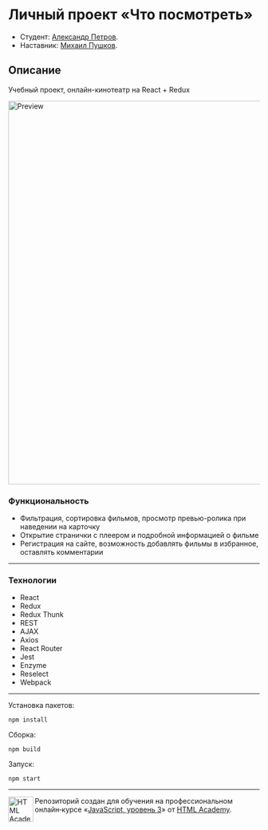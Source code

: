 # Личный проект «Что посмотреть»

* Студент: [Александр Петров](https://up.htmlacademy.ru/react/4/user/345769).
* Наставник: [Михаил Пушков](https://htmlacademy.ru/profile/id638545).

## Описание

Учебный проект, онлайн-кинотеатр на React + Redux

<img width="769" alt="Preview" src="https://up.htmlacademy.ru/assets/intensives/react/4/projects/what-to-watch/image.jpg">

### Функциональность

* Фильтрация, сортировка фильмов, просмотр превью-ролика при наведении на карточку
* Открытие странички с плеером и подробной информацией о фильме
* Регистрация на сайте, возможность добавлять фильмы в избранное, оставлять комментарии

---

### Технологии

* React
* Redux
* Redux Thunk
* REST
* AJAX
* Axios
* React Router
* Jest
* Enzyme
* Reselect
* Webpack

---

Установка пакетов:
```
npm install
```
Сборка:
```
npm build
```
Запуск:
```
npm start
```

---

<a href="https://htmlacademy.ru/intensive/react"><img align="left" width="50" height="50" title="HTML Academy" src="https://up.htmlacademy.ru/static/img/intensive/react/logo-for-github.png"></a>

Репозиторий создан для обучения на профессиональном онлайн‑курсе «[JavaScript, уровень 3](https://htmlacademy.ru/intensive/react)» от [HTML Academy](https://htmlacademy.ru).
